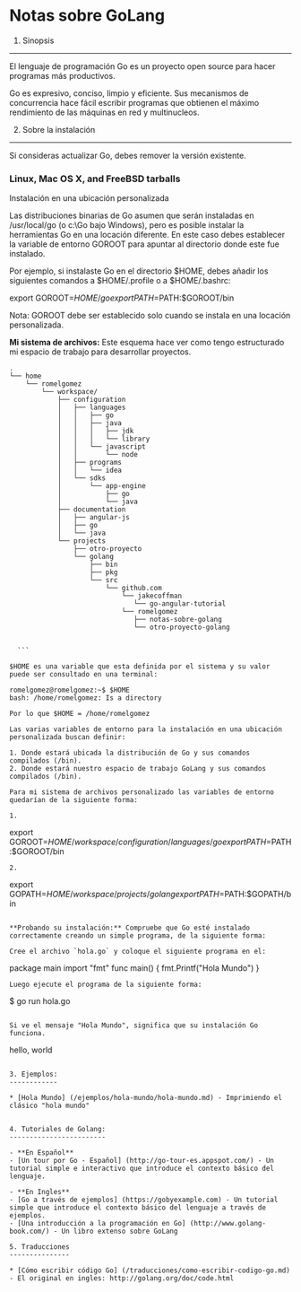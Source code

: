 Notas sobre GoLang
==================

1. Sinopsis
-----------

El lenguaje de programación Go es un proyecto open source para hacer programas más productivos. 

Go es expresivo, conciso, limpio y eficiente. Sus mecanismos de concurrencia hace fácil escribir programas que obtienen el máximo rendimiento de las máquinas en red y multinucleos. 


2. Sobre la instalación
-----------------------

Si consideras actualizar Go, debes remover la versión existente.

### Linux, Mac OS X, and FreeBSD tarballs

Instalación en una ubicación personalizada

Las distribuciones binarias de Go asumen que serán instaladas en /usr/local/go (o c:\Go bajo Windows), pero es posible instalar la herramientas Go en una locación diferente. En este caso debes establecer la variable de entorno GOROOT para apuntar al directorio donde este fue instalado.

Por ejemplo, si instalaste Go en el directorio $HOME, debes añadir los siguientes comandos a $HOME/.profile o a $HOME/.bashrc:

export GOROOT=$HOME/go
export PATH=$PATH:$GOROOT/bin

Nota: GOROOT debe ser establecido solo cuando se instala en una locación personalizada.

**Mi sistema de archivos:** Este esquema hace ver como tengo estructurado mi espacio de trabajo para desarrollar proyectos.

  ```
  .
  └── home
      └── romelgomez
          └── workspace/
              ├── configuration
              │   ├── languages
              │   │   ├── go
              │   │   ├── java
              │   │   │   ├── jdk
              │   │   │   └── library
              │   │   └── javascript
              │   │       └── node
              │   ├── programs
              │   │   └── idea
              │   └── sdks
              │       └── app-engine
              │           ├── go
              │           └── java
              ├── documentation
              │   ├── angular-js
              │   ├── go
              │   └── java
              └── projects
                  ├── otro-proyecto
                  └── golang
                      ├── bin
                      ├── pkg
                      └── src
                          └── github.com
                              └── jakecoffman
                                 └── go-angular-tutorial
                              └── romelgomez
                                 ├── notas-sobre-golang
                                 └── otro-proyecto-golang


    ```

$HOME es una variable que esta definida por el sistema y su valor puede ser consultado en una terminal:

romelgomez@romelgomez:~$ $HOME
bash: /home/romelgomez: Is a directory

Por lo que $HOME = /home/romelgomez

Las varias variables de entorno para la instalación en una ubicación personalizada buscan definir:

  1. Donde estará ubicada la distribución de Go y sus comandos compilados (/bin).
  2. Donde estará nuestro espacio de trabajo GoLang y sus comandos compilados (/bin).

Para mi sistema de archivos personalizado las variables de entorno quedarían de la siguiente forma:

1.
  ```
export GOROOT=$HOME/workspace/configuration/languages/go
export PATH=$PATH:$GOROOT/bin
  ```
2.
  ```
export GOPATH=$HOME/workspace/projects/golang
export PATH=$PATH:$GOPATH/bin
  ```

**Probando su instalación:** Compruebe que Go esté instalado correctamente creando un simple programa, de la siguiente forma:

  Cree el archivo `hola.go` y coloque el siguiente programa en el: 

  ```
package main
import "fmt"
func main() {
    fmt.Printf("Hola Mundo")
}
  ```
  Luego ejecute el programa de la siguiente forma: 

  ```
$ go run hola.go
  ```

  Si ve el mensaje "Hola Mundo", significa que su instalación Go funciona. 

  ```
hello, world
  ```

3. Ejemplos:
------------

* [Hola Mundo] (/ejemplos/hola-mundo/hola-mundo.md) - Imprimiendo el clásico "hola mundo"


4. Tutoriales de Golang:
------------------------

- **En Español**
  - [Un tour por Go - Español] (http://go-tour-es.appspot.com/) - Un tutorial simple e interactivo que introduce el contexto básico del lenguaje.

- **En Ingles**
  - [Go a través de ejemplos] (https://gobyexample.com) - Un tutorial simple que introduce el contexto básico del lenguaje a través de ejemplos.
  - [Una introducción a la programación en Go] (http://www.golang-book.com/) - Un libro extenso sobre GoLang
  
5. Traducciones
---------------
 
* [Cómo escribir código Go] (/traducciones/como-escribir-codigo-go.md) - El original en ingles: http://golang.org/doc/code.html
